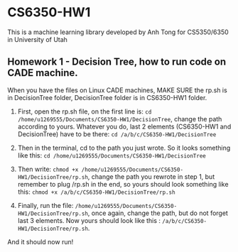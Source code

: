 # CS6350-HW1
This is a machine learning library developed by Anh Tong for
CS5350/6350 in University of Utah

## Homework 1 - Decision Tree, how to run code on CADE machine.
 When you have the files on Linux CADE machines, MAKE SURE the rp.sh is in DecisionTree folder, DecisionTree folder is in CS6350-HW1 folder. 
1. First, open the rp.sh file, on the first line is: `cd /home/u1269555/Documents/CS6350-HW1/DecisionTree`, change the path according to yours. Whatever you do, last 2 elements (CS6350-HW1 and DecisionTree) have to be there: `cd /a/b/c/CS6350-HW1/DecisionTree`
  
2. Then in the terminal, cd to the path you just wrote. So it looks something like this: `cd /home/u1269555/Documents/CS6350-HW1/DecisionTree`
3. Then write: `chmod +x /home/u1269555/Documents/CS6350-HW1/DecisionTree/rp.sh`, change the path you rewrote in step 1, but remember to plug /rp.sh in the end, so yours should look something like this: `chmod +x /a/b/c/CS6350-HW1/DecisionTree/rp.sh`
4. Finally, run the file: `/home/u1269555/Documents/CS6350-HW1/DecisionTree/rp.sh`, once again, change the path, but do not forget last 3 elements. Now yours should look like this : `/a/b/c/CS6350-HW1/DecisionTree/rp.sh`.

And it should now run!
